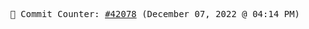 <p align="center">
    <samp>
        📮 Commit Counter: <a href="https://github.com/Javascript-void0/Javascript-void0/commits/main">#42078</a> (December 07, 2022 @ 04:14 PM)
    </samp>
</p>